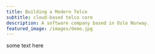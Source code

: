 ```yaml
---
title: Building a Modern Telco
subtitle: cloud-based telco core
description: A software company based in Oslo Norway.
featured_image: /images/demo.jpg
---
```


some text here

